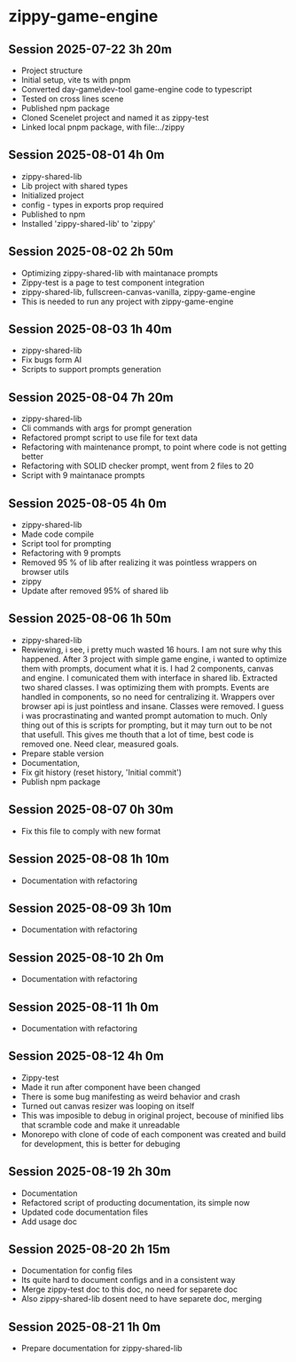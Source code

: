 # zippy-game-engine

## Session 2025-07-22 3h 20m

- Project structure
- Initial setup, vite ts with pnpm
- Converted day-game\dev-tool game-engine code to typescript
- Tested on cross lines scene
- Published npm package
- Cloned Scenelet project and named it as zippy-test
- Linked local pnpm package, with file:../zippy

## Session 2025-08-01 4h 0m

- zippy-shared-lib
- Lib project with shared types
- Initialized project
- config - types in exports prop required
- Published to npm
- Installed 'zippy-shared-lib' to 'zippy'

## Session 2025-08-02 2h 50m

- Optimizing zippy-shared-lib with maintanace prompts
- Zippy-test is a page to test component integration
- zippy-shared-lib, fullscreen-canvas-vanilla, zippy-game-engine
- This is needed to run any project with zippy-game-engine

## Session 2025-08-03 1h 40m

- zippy-shared-lib
- Fix bugs form AI
- Scripts to support prompts generation

## Session 2025-08-04 7h 20m

- zippy-shared-lib
- Cli commands with args for prompt generation
- Refactored prompt script to use file for text data
- Refactoring with maintenance prompt, to point where code is not getting better
- Refactoring with SOLID checker prompt, went from 2 files to 20
- Script with 9 maintanace prompts

## Session 2025-08-05 4h 0m

- zippy-shared-lib
- Made code compile
- Script tool for prompting
- Refactoring with 9 prompts
- Removed 95 % of lib after realizing it was pointless wrappers on browser utils
- zippy
- Update after removed 95% of shared lib

## Session 2025-08-06 1h 50m

- zippy-shared-lib
- Rewiewing, i see, i pretty much wasted 16 hours. I am not sure why this happened. After 3 project with simple game engine, i wanted to optimize them with prompts, document what it is. I had 2 components, canvas and engine. I comunicated them with interface in shared lib. Extracted two shared classes. I was optimizing them with prompts. Events are handled in components, so no need for centralizing it. Wrappers over browser api is just pointless and insane. Classes were removed. I guess i was procrastinating and wanted prompt automation to much. Only thing out of this is scripts for prompting, but it may turn out to be not that usefull. This gives me thouth that a lot of time, best code is removed one. Need clear, measured goals.
- Prepare stable version
- Documentation,
- Fix git history (reset history, 'Initial commit')
- Publish npm package

## Session 2025-08-07 0h 30m

- Fix this file to comply with new format

## Session 2025-08-08 1h 10m

- Documentation with refactoring

## Session 2025-08-09 3h 10m

- Documentation with refactoring

## Session 2025-08-10 2h 0m

- Documentation with refactoring

## Session 2025-08-11 1h 0m

- Documentation with refactoring

## Session 2025-08-12 4h 0m

- Zippy-test
- Made it run after component have been changed
- There is some bug manifesting as weird behavior and crash
- Turned out canvas resizer was looping on itself
- This was imposible to debug in original project, becouse of minified libs that scramble code and make it unreadable
- Monorepo with clone of code of each component was created and build for development, this is better for debuging

## Session 2025-08-19 2h 30m

- Documentation
- Refactored script of producting documentation, its simple now
- Updated code documentation files
- Add usage doc

## Session 2025-08-20 2h 15m

- Documentation for config files
- Its quite hard to document configs and in a consistent way
- Merge zippy-test doc to this doc, no need for separete doc
- Also zippy-shared-lib dosent need to have separete doc, merging

## Session 2025-08-21 1h 0m

- Prepare documentation for zippy-shared-lib

